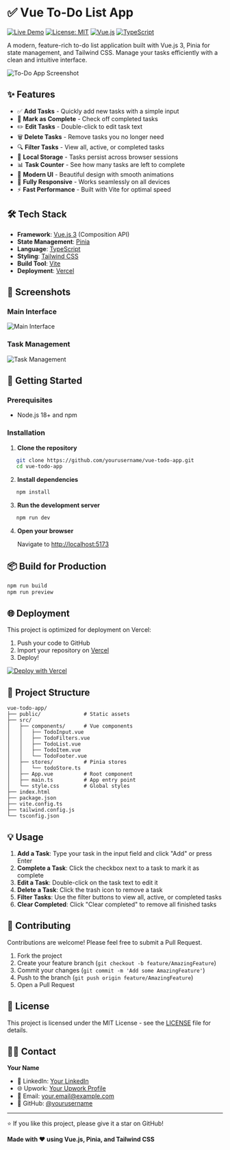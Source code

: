 # ✅ Vue To-Do List App

[![Live Demo](https://img.shields.io/badge/demo-online-green.svg)](https://your-app-url.vercel.app)
[![License: MIT](https://img.shields.io/badge/License-MIT-yellow.svg)](https://opensource.org/licenses/MIT)
[![Vue.js](https://img.shields.io/badge/Vue.js-3-brightgreen)](https://vuejs.org/)
[![TypeScript](https://img.shields.io/badge/TypeScript-5-blue)](https://www.typescriptlang.org/)

A modern, feature-rich to-do list application built with Vue.js 3, Pinia for state management, and Tailwind CSS. Manage your tasks efficiently with a clean and intuitive interface.

![To-Do App Screenshot](./screenshots/home-page.png)

## ✨ Features

- ✅ **Add Tasks** - Quickly add new tasks with a simple input
- 🎯 **Mark as Complete** - Check off completed tasks
- ✏️ **Edit Tasks** - Double-click to edit task text
- 🗑️ **Delete Tasks** - Remove tasks you no longer need
- 🔍 **Filter Tasks** - View all, active, or completed tasks
- 💾 **Local Storage** - Tasks persist across browser sessions
- 📊 **Task Counter** - See how many tasks are left to complete
- 🎨 **Modern UI** - Beautiful design with smooth animations
- 📱 **Fully Responsive** - Works seamlessly on all devices
- ⚡ **Fast Performance** - Built with Vite for optimal speed

## 🛠️ Tech Stack

- **Framework**: [Vue.js 3](https://vuejs.org/) (Composition API)
- **State Management**: [Pinia](https://pinia.vuejs.org/)
- **Language**: [TypeScript](https://www.typescriptlang.org/)
- **Styling**: [Tailwind CSS](https://tailwindcss.com/)
- **Build Tool**: [Vite](https://vitejs.dev/)
- **Deployment**: [Vercel](https://vercel.com/)

## 📸 Screenshots

### Main Interface
![Main Interface](./screenshots/home-page.png)

### Task Management
![Task Management](./screenshots/tasks-view.png)

## 🚀 Getting Started

### Prerequisites

- Node.js 18+ and npm

### Installation

1. **Clone the repository**
```bash
   git clone https://github.com/yourusername/vue-todo-app.git
   cd vue-todo-app
```

2. **Install dependencies**
```bash
   npm install
```

3. **Run the development server**
```bash
   npm run dev
```

4. **Open your browser**
   
   Navigate to [http://localhost:5173](http://localhost:5173)

## 📦 Build for Production
```bash
npm run build
npm run preview
```

## 🌐 Deployment

This project is optimized for deployment on Vercel:

1. Push your code to GitHub
2. Import your repository on [Vercel](https://vercel.com)
3. Deploy!

[![Deploy with Vercel](https://vercel.com/button)](https://vercel.com/new/clone?repository-url=https://github.com/yourusername/vue-todo-app)

## 🎯 Project Structure
```
vue-todo-app/
├── public/              # Static assets
├── src/
│   ├── components/      # Vue components
│   │   ├── TodoInput.vue
│   │   ├── TodoFilters.vue
│   │   ├── TodoList.vue
│   │   ├── TodoItem.vue
│   │   └── TodoFooter.vue
│   ├── stores/          # Pinia stores
│   │   └── todoStore.ts
│   ├── App.vue          # Root component
│   ├── main.ts          # App entry point
│   └── style.css        # Global styles
├── index.html
├── package.json
├── vite.config.ts
├── tailwind.config.js
└── tsconfig.json
```

## 💡 Usage

1. **Add a Task**: Type your task in the input field and click "Add" or press Enter
2. **Complete a Task**: Click the checkbox next to a task to mark it as complete
3. **Edit a Task**: Double-click on the task text to edit it
4. **Delete a Task**: Click the trash icon to remove a task
5. **Filter Tasks**: Use the filter buttons to view all, active, or completed tasks
6. **Clear Completed**: Click "Clear completed" to remove all finished tasks

## 🤝 Contributing

Contributions are welcome! Please feel free to submit a Pull Request.

1. Fork the project
2. Create your feature branch (`git checkout -b feature/AmazingFeature`)
3. Commit your changes (`git commit -m 'Add some AmazingFeature'`)
4. Push to the branch (`git push origin feature/AmazingFeature`)
5. Open a Pull Request

## 📄 License

This project is licensed under the MIT License - see the [LICENSE](LICENSE) file for details.

## 👨‍💻 Contact

**Your Name**

- 💼 LinkedIn: [Your LinkedIn](https://linkedin.com/in/yourprofile)
- 🌐 Upwork: [Your Upwork Profile](https://upwork.com/freelancers/yourprofile)
- 📧 Email: your.email@example.com
- 🐙 GitHub: [@yourusername](https://github.com/yourusername)

---

⭐ If you like this project, please give it a star on GitHub!

**Made with ❤️ using Vue.js, Pinia, and Tailwind CSS**
